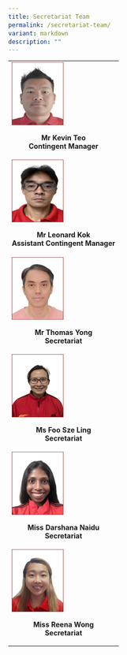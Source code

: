 ```yaml
---
title: Secretariat Team
permalink: /secretariat-team/
variant: markdown
description: ""
---
```

<style>
/* Add mobile responsiveness */
@media only screen and (max-width: 600px) {
  table {
    width: 100%;
  }
  img {
    max-width: 50%;
    height: auto;
    display: block;
    margin: 0 auto; /* Center the image */
  }
}
</style>



<table style="minWidth: 100%;">
  <colgroup>
    <col style="width: 100%;">
  </colgroup>
  <tbody>
    <tr>
      <td rowspan="1" colspan="1">
        <div class="isomer-image-wrapper">
          <img height="auto" width="50%" alt="" src="/images/Secretariat Team/2.png">
        </div>
        <p style="text-align: center;"><strong>Mr Kevin Teo</strong><br><strong>Contingent Manager</strong></p>
      </td>
    </tr>
    <tr>
      <td rowspan="1" colspan="1">
        <div class="isomer-image-wrapper">
          <img height="auto" width="50%" alt="" src="/images/Secretariat Team/3.png">
        </div>
        <p style="text-align: center;"><strong>Mr Leonard Kok</strong><br><strong>Assistant Contingent Manager</strong></p>
      </td>
    </tr>
    <tr>
      <td rowspan="1" colspan="1">
        <div class="isomer-image-wrapper">
          <img height="auto" width="50%" alt="" src="/images/Secretariat Team/7.png">
        </div>
        <p style="text-align: center;"><strong>Mr Thomas Yong</strong><br><strong>Secretariat</strong></p>
      </td>
    </tr>
    <tr>
      <td rowspan="1" colspan="1">
        <div class="isomer-image-wrapper">
          <img height="auto" width="50%" alt="" src="/images/Secretariat Team/5.png">
        </div>
        <p style="text-align: center;"><strong>Ms Foo Sze Ling</strong><br><strong>Secretariat</strong></p>
      </td>
    </tr>
    <tr>
      <td rowspan="1" colspan="1">
        <div class="isomer-image-wrapper">
          <img height="auto" width="50%" alt="" src="/images/Secretariat Team/1.png">
        </div>
        <p style="text-align: center;"><strong>Miss Darshana Naidu</strong><br><strong>Secretariat</strong></p>
      </td>
    </tr>
    <tr>
      <td rowspan="1" colspan="1">
        <div class="isomer-image-wrapper">
          <img height="auto" width="50%" alt="" src="/images/Secretariat Team/4.png">
        </div>
        <p style="text-align: center;"><strong>Miss Reena Wong</strong><br><strong>Secretariat</strong></p>
      </td>
    </tr>
  </tbody>
</table>